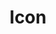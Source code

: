 ---
title: Icon
group: icon
status: inprogress
info: Use this area to explain and describe this section of the styleguide.
icons: 
  - setname: Favicon
    setitems:
    - icon: icon.ico
      name: Favicon
  - setname: General PNG
    setitems:
    - icon: icon-1024x1024.png
      name: 1024px
    - icon: icon-512x512.png
      name: 512px
    - icon: icon-256x256.png
      name: 256px
    - icon: icon-128x128.png
      name: 128px
    - icon: icon-64x64.png
      name: 64px
    - icon: icon-32x32.png
      name: 32px
    - icon: icon-16x16.png
      name: 16px
  - setname: iOS
    setitems:
    - icon: icon-AppStore@2x.png
      name: iTunes Artwork@2x
    - icon: icon-AppStore.png
      name: iTunes Artwork
    - icon: icon-60@2x.png
      name: iPhone 6
    - icon: icon-60@3x.png
      name: iPhone 6 Plus  
    - icon: icon-76.png
      name: iPad  
    - icon: icon-76@2x.png
      name: iPad Retina  
    - icon: icon-Small-40.png
      name: Spotlight  
    - icon: icon-Small-40@2x.png
      name: Spotlight Retina  
    - icon: icon-Small-40@3x.png
      name: Spotlight iPhone 6 Plus 
    - icon: icon-Small.png
      name: Settings
    - icon: icon-Small@2x.png
      name: Settings Retina
    - icon: icon-Small@3x.png
      name: Settings iPhone 6 Plus
---